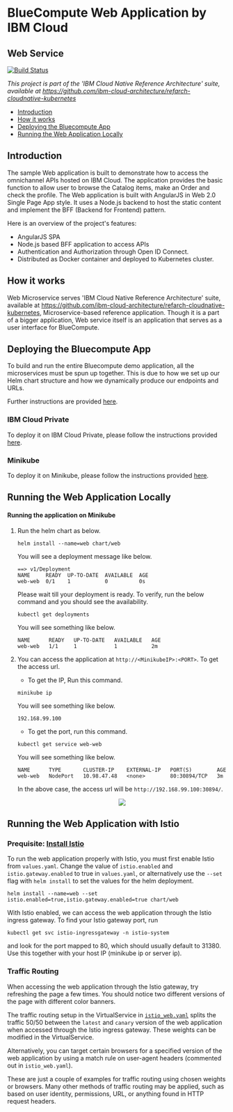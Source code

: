 # BlueCompute Web Application by IBM Cloud

## Web Service

[![Build Status](https://api.travis-ci.org/ibm-cloud-architecture/refarch-cloudnative-bluecompute-web.svg?branch=microprofile)](https://travis-ci.org/ibm-cloud-architecture/refarch-cloudnative-bluecompute-web)

*This project is part of the 'IBM Cloud Native Reference Architecture' suite, available at
https://github.com/ibm-cloud-architecture/refarch-cloudnative-kubernetes*


* [Introduction](#introduction)
* [How it works](#how-it-works)
* [Deploying the Bluecompute App](#deploying-the-bluecompute-app)
* [Running the Web Application Locally](#running-the-web-application-locally)

## Introduction

The sample Web application is built to demonstrate how to access the omnichannel APIs hosted on IBM Cloud. The application provides the basic function to allow user to browse the Catalog items, make an Order and check the profile. The Web application is built with AngularJS in Web 2.0 Single Page App style. It uses a Node.js backend to host the static content and implement the BFF (Backend for Frontend) pattern.

Here is an overview of the project's features:
- AngularJS SPA
- Node.js based BFF application to access APIs
- Authentication and Authorization through Open ID Connect.
- Distributed as Docker container and deployed to Kubernetes cluster.

## How it works

Web Microservice serves 'IBM Cloud Native Reference Architecture' suite, available at https://github.com/ibm-cloud-architecture/refarch-cloudnative-kubernetes, Microservice-based reference application. Though it is a part of a bigger application, Web service itself is an application that serves as a user interface for BlueCompute.

## Deploying the Bluecompute App

To build and run the entire Bluecompute demo application, all the microservices must be spun up together. This is due to how we set up our Helm chart structure and how we dynamically produce our endpoints and URLs.

Further instructions are provided [here](https://github.com/ibm-cloud-architecture/refarch-cloudnative-kubernetes/tree/microprofile).

### IBM Cloud Private

To deploy it on IBM Cloud Private, please follow the instructions provided [here](https://github.com/ibm-cloud-architecture/refarch-cloudnative-kubernetes/blob/microprofile/docs/icp.md).

### Minikube

To deploy it on Minikube, please follow the instructions provided [here](https://github.com/ibm-cloud-architecture/refarch-cloudnative-kubernetes/blob/microprofile/docs/minikube.md).

## Running the Web Application Locally

#### Running the application on Minikube

1. Run the helm chart as below.
	
	`helm install --name=web chart/web`
	
	You will see a deployment message like below.
	
	```
	==> v1/Deployment
	NAME     READY  UP-TO-DATE  AVAILABLE  AGE
	web-web  0/1    1           0          0s
	```
	
	Please wait till your deployment is ready. To verify, run the below command and you should see the availability.
	
	`kubectl get deployments`
	
	You will see something like below.
	
	```
	NAME      READY   UP-TO-DATE   AVAILABLE   AGE
	web-web   1/1     1            1           2m
	```

2. You can access the application at `http://<MinikubeIP>:<PORT>`. To get the access url.

	- To get the IP, Run this command.
	
	`minikube ip`
	
	You will see something like below.
	
	```
	192.168.99.100
	```
	
	- To get the port, run this command.
	
	`kubectl get service web-web`
	
	You will see something like below.
	
	```
	NAME      TYPE       CLUSTER-IP    EXTERNAL-IP   PORT(S)        AGE
	web-web   NodePort   10.98.47.48   <none>        80:30894/TCP   3m
	```
	
	In the above case, the access url will be `http://192.168.99.100:30894/`.
	
	<p align="center">
	    <img src="https://github.com/ibm-cloud-architecture/refarch-cloudnative-kubernetes/blob/microprofile/static/imgs/bc_mp_ui.png">
	</p>

## Running the Web Application with Istio

### Prequisite: [Install Istio](https://github.com/ibm-cloud-architecture/refarch-cloudnative-kubernetes/blob/microprofile/docs/istio.md#setting-up-your-istio-environment)

To run the web application properly with Istio, you must first enable Istio from `values.yaml`. Change the value of `istio.enabled` and `istio.gateway.enabled` to true in `values.yaml`, or alternatively use the `--set` flag with `helm install` to set the values for the helm deployment.

```
helm install --name=web --set istio.enabled=true,istio.gateway.enabled=true chart/web 
```

With Istio enabled, we can access the web application through the Istio ingress gateway. To find your Istio gateway port, run
```
kubectl get svc istio-ingressgateway -n istio-system
```
and look for the port mapped to 80, which should usually default to 31380. Use this together with your host IP (minikube ip or server ip).

### Traffic Routing

When accessing the web application through the Istio gateway, try refreshing the page a few times. You should notice two different versions of the page with different color banners.

The traffic routing setup in the VirtualService in [`istio_web.yaml`]() splits the traffic 50/50 between the `latest` and `canary` version of the web application when accessed through the Istio ingress gateway. These weights can be modified in the VirtualService. 

Alternatively, you can target certain browsers for a specified version of the web application by using a match rule on user-agent headers (commented out in `istio_web.yaml`).

These are just a couple of examples for traffic routing using chosen weights or browsers. Many other methods of traffic routing may be applied, such as based on user identity, permissions, URL, or anything found in HTTP request headers.